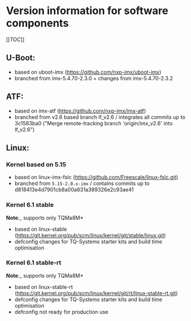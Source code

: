 # Version information for software components

[[_TOC_]]

## U-Boot:

* based on uboot-imx (https://github.com/nxp-imx/uboot-imx)
* branched from imx-5.4.70-2.3.0 + changes from imx-5.4.70-2.3.2

## ATF:

* based on imx-atf (https://github.com/nxp-imx/imx-atf)
* branched from v2.6 based branch lf_v2.6 / integrates all commits up to
  3c1583ba0 ("Merge remote-tracking branch 'origin/imx_v2.6' into lf_v2.6")

## Linux:

### Kernel based on 5.15

* based on linux-imx-fslc (https://github.com/Freescale/linux-fslc.git)
* branched from `5.15-2.0.x-imx` / contains commits up to d818413e4d7901cb8a00a631a389326e2c93ae41

### Kernel 6.1 stable

__Note__:_ supports only TQMa8M*

* based on linux-stable (https://git.kernel.org/pub/scm/linux/kernel/git/stable/linux.git)
* defconfig changes for TQ-Systems starter kits and build time optimisation

### Kernel 6.1 stable-rt

__Note__:_ supports only TQMa8M*

* based on linux-stable-rt (https://git.kernel.org/pub/scm/linux/kernel/git/rt/linux-stable-rt.git)
* defconfig changes for TQ-Systems starter kits and build time optimisation
* defconfig not ready for production use

